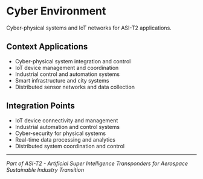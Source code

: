 # Cyber Environment

Cyber-physical systems and IoT networks for ASI-T2 applications.

## Context Applications

- Cyber-physical system integration and control
- IoT device management and coordination
- Industrial control and automation systems
- Smart infrastructure and city systems
- Distributed sensor networks and data collection

## Integration Points

- IoT device connectivity and management
- Industrial automation and control systems
- Cyber-security for physical systems
- Real-time data processing and analytics
- Distributed system coordination and control

---

*Part of ASI-T2 - Artificial Super Intelligence Transponders for Aerospace Sustainable Industry Transition*
